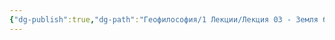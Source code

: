 ```yaml
---
{"dg-publish":true,"dg-path":"Геофилософия/1 Лекции/Лекция 03 - Земля без оснований (Шеллинг и Вудард)","permalink":"/geofilosofiya/1-lekczii/lekcziya-03-zemlya-bez-osnovanij-shelling-i-vudard/"}
---
```



